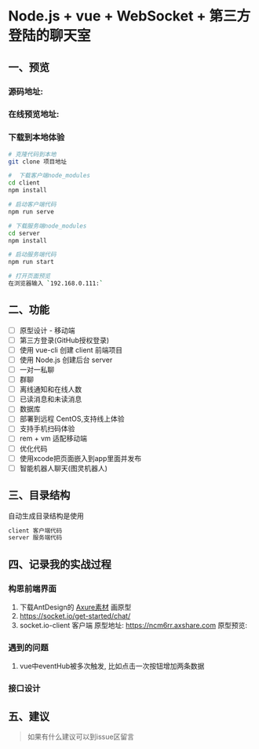 # Node.js + vue + WebSocket + 第三方登陆的聊天室

## 一、预览
### 源码地址: 
### 在线预览地址:
### 下载到本地体验
```bash
# 克隆代码到本地
git clone 项目地址

#  下载客户端node_modules
cd client
npm install

# 启动客户端代码
npm run serve

# 下载服务端node_modules
cd server
npm install

# 启动服务端代码
npm run start

# 打开页面预览
在浏览器输入 `192.168.0.111:`
```
## 二、功能
- [ ] 原型设计 - 移动端
- [ ] 第三方登录(GitHub授权登录)
- [ ] 使用 vue-cli 创建 client 前端项目
- [ ] 使用 Node.js 创建后台 server
- [ ] 一对一私聊
- [ ] 群聊
- [ ] 离线通知和在线人数
- [ ] 已读消息和未读消息
- [ ] 数据库
- [ ] 部署到远程 CentOS,支持线上体验
- [ ] 支持手机扫码体验
- [ ] rem + vm 适配移动端
- [ ] 优化代码
- [ ] 使用xcode把页面嵌入到app里面并发布
- [ ] 智能机器人聊天(图灵机器人)
## 三、目录结构

自动生成目录结构是使用

```markdown
client 客户端代码
server 服务端代码
```

## 四、记录我的实战过程
### 构思前端界面
1. 下载AntDesign的 [Axure素材](http://library.ant.design/) 画原型
2. https://socket.io/get-started/chat/
3. socket.io-client 客户端
原型地址: https://ncm6rr.axshare.com
原型预览: 
### 遇到的问题
1. vue中eventHub被多次触发, 比如点击一次按钮增加两条数据
### 接口设计

## 五、建议
> 如果有什么建议可以到issue区留言